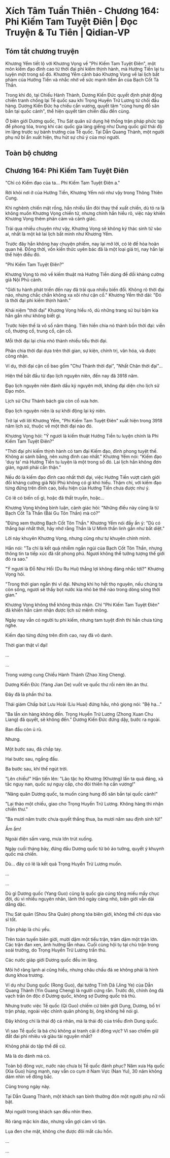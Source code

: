 # Xích Tâm Tuần Thiên - Chương 164: Phi Kiếm Tam Tuyệt Điên | Đọc Truyện & Tu Tiên | Qidian-VP



## Tóm tắt chương truyện

Khương Yểm tiết lộ với Khương Vọng về "Phi Kiếm Tam Tuyệt Điên", một môn kiếm đạo đỉnh cao từ thời đại phi kiếm thịnh hành, mà Hướng Tiền lại tu luyện một trong số đó. Khương Yểm cảnh báo Khương Vọng về lai lịch bất phàm của Hướng Tiền và nhắc nhở về sức mạnh tiềm ẩn của Bạch Cốt Tà Thần.

Trong khi đó, tại Chiếu Hành Thành, Dương Kiến Đức quyết định phát động chiến tranh chống lại Tề quốc sau khi Trọng Huyền Trử Lương từ chối đầu hàng. Dương Kiến Đức hạ chiếu cần vương, quyết tâm "cùng hung đồ săn bắn tại quốc cảnh", thể hiện quyết tâm chiến đấu đến cùng.

Ở biên giới Dương quốc, Thu Sát quân sử dụng hệ thống trận pháp phức tạp để phong tỏa, trong khi các quốc gia láng giềng như Dung quốc giữ thái độ im lặng trước sự bành trướng của Tề quốc. Tại Dẫn Quang Thành, một người phụ nữ bí ẩn xuất hiện, thu hút sự chú ý của mọi người.


## Toàn bộ chương

## Chương 164: Phi Kiếm Tam Tuyệt Điên

"Chỉ có Kiếm đạo của ta... Phi Kiếm Tam Tuyệt Điên a."

Rời khỏi nơi ở của Hướng Tiền, Khương Yểm nói như vậy trong Thông Thiên Cung.

Khi nghênh chiến mặt rồng, hắn nhiều lần đòi thay thế xuất chiến, dù tỏ ra là không muốn Khương Vọng chiến tử, nhưng chính hắn hiểu rõ, việc này khiến Khương Vọng thêm phản cảm và cảnh giác.

Trải qua nhiều chuyện như vậy, Khương Vọng sẽ không ký thác sinh tử vào ai, nhất là một kẻ lai lịch bất minh như Khương Yểm.

Trước đây hắn không hay chuyện phiếm, nay lại mở lời, có lẽ để hòa hoãn quan hệ. Đồng thời, vốn kiến thức uyên bác đã là một loại giá trị, nay hắn lại thể hiện điều đó.

"Phi Kiếm Tam Tuyệt Điên?"

Khương Vọng tò mò về kiếm thuật mà Hướng Tiền dùng để đối kháng cường giả Nội Phủ cảnh.

"Giới tu hành phát triển đến nay đã trải qua nhiều biến đổi. Không rõ thời đại nào, nhưng chắc chắn không xa xôi như cận cổ." Khương Yểm thở dài: "Đó là thời đại phi kiếm thịnh hành."

Khái niệm "thời đại" Khương Vọng hiểu rõ, dù những trang sử bụi bặm kia hắn gần như không biết gì.

Trước hiện thế là vô số năm tháng. Tiên hiền chia nó thành bốn thời đại: viễn cổ, thượng cổ, trung cổ, cận cổ.

Mỗi thời đại lại chia nhỏ thành nhiều tiểu thời đại.

Phân chia thời đại dựa trên thời gian, sự kiện, chính trị, văn hóa, và được công nhận.

Ví dụ, thời đại cận cổ bao gồm "Chư Thánh thời đại", "Nhất Chân thời đại"...

Hiện thế bắt đầu từ đạo lịch nguyên niên, đến nay đã 3918 năm.

Đạo lịch nguyên niên đánh dấu kỷ nguyên mới, không đại diện cho lịch sử Đạo môn.

Lịch sử Chư Thánh bách gia còn cổ xưa hơn.

Đạo lịch nguyên niên là sự khởi động lại kỷ niên.

Trở lại với lời Khương Yểm, "Phi Kiếm Tam Tuyệt Điên" xuất hiện trong 3918 năm lịch sử, thuộc về một thời đại nào đó.

Khương Vọng hỏi: "Ý ngươi là kiếm thuật Hướng Tiền tu luyện chính là Phi Kiếm Tam Tuyệt Điên?"

"Thời đại phi kiếm thịnh hành có tam đại Kiếm đạo, đỉnh phong tuyệt thế. Không ai sánh bằng, nên xưng đỉnh cao nhất." Khương Yểm nói: "Kiếm đạo 'duy ta' mà Hướng Tiền tu luyện là một trong số đó. Lai lịch hắn không đơn giản, ngươi phải cẩn thận."

Nếu đó là kiếm đạo đỉnh cao nhất thời đại, việc Hướng Tiền vượt cảnh giới đối kháng cường giả Nội Phủ không có gì khó hiểu. Thậm chí, với kiếm đạo từng đứng trên đỉnh cao, biểu hiện của Hướng Tiền chưa được như ý.

Có lẽ có biến cố gì, hoặc đã thất truyền, hoặc...

Khương Vọng không bình luận, cảnh giác hỏi: "Những điều này cũng là từ Bạch Cốt Tà Thần (Bái Gu Tôn Thần) mà có?"

"Đừng xem thường Bạch Cốt Tôn Thần." Khương Yểm nói đầy ẩn ý: "Dù có thắng bại nhất thời, hãy nhớ rằng Thần là U Minh thần linh gần như bất diệt."

Lời này khuyên Khương Vọng, nhưng cũng như tự khuyên chính mình.

Hắn nói: "Ta chỉ là kết quả nhiễm ngắn ngủi của Bạch Cốt Tôn Thần, nhưng thông tin ta tiếp xúc đã rất phong phú. Ngươi không thể tưởng tượng thế giới đó ra sao."

"Ý ngươi là Đỗ Như Hối (Du Ru Hui) thắng lợi không đáng nhắc tới?" Khương Vọng hỏi.

"Trong thời gian ngắn thì vĩ đại. Nhưng khi họ hết thọ nguyên, nếu chúng ta còn sống, ngươi sẽ thấy bọt nước kia nhỏ bé thế nào trong dòng sông thời gian."

Khương Vọng không thể không thừa nhận. Chỉ "Phi Kiếm Tam Tuyệt Điên" đã khiến hắn cảm nhận được lịch sử mênh mông.

Ngày nay vẫn có người tu phi kiếm, nhưng tam tuyệt đỉnh thì hắn chưa từng nghe.

Kiếm đạo từng đứng trên đỉnh cao, nay đã vô danh.

Thời gian thật vĩ đại!

...

...

Trong vương cung Chiếu Hành Thành (Zhao Xing Cheng).

Dương Kiến Đức (Yang Jian De) vuốt ve quốc thư rồi ném lên án thư.

Đây đã là phần thứ ba.

Thái giám Chấp bút Lưu Hoài (Liu Huai) đứng hầu, nhỏ giọng nói: "Bệ hạ..."

"Ba lần xin hàng không đến. Trọng Huyền Trử Lương (Zhong Xuan Chu Liang) đã quyết, sẽ không đến." Dương Kiến Đức đứng dậy, bước ra ngoài.

Ban đầu còn ủ rũ.

Nhưng.

Một bước sau, đã chắp tay.

Hai bước sau, ngẩng đầu.

Ba bước sau, khí thế ngút trời.

"Lên chiếu!" Hắn tiến lên: "Lão tặc họ Khương (Khương) lấn ta quá đáng, xã tắc nguy nan, quốc sự nguy cấp, cho đòi thiên hạ cần vương!"

"Nâng quân Dương quốc, ta muốn cùng hung đồ săn bắn tại quốc cảnh!"

"Lại thảo một chiếu, giao cho Trọng Huyền Trử Lương. Không hàng thì nhận chiến thư."

"Ba mươi năm trước chưa quyết thắng thua, ba mươi năm sau định sinh tử!"

Ầm ầm!

Ngoài điện sấm vang, mưa lớn trút xuống.

Ngày cuối tháng bảy, đứng đầu Dương quốc từ bỏ ảo tưởng, quyết ý khuynh quốc mà chiến.

Dù... đây có lẽ là kết quả Trọng Huyền Trử Lương muốn.

...

...

Dù gì Dương quốc (Yang Guo) cũng là quốc gia cúng tông miếu mấy chục đời, dù vì nhiều nguyên nhân, lãnh thổ ngày càng nhỏ, biên giới vẫn dài dằng dặc.

Thu Sát quân (Shou Sha Quân) phong tỏa biên giới, không thể chỉ dựa vào sĩ tốt.

Trận pháp là chủ yếu.

Trên toàn tuyến biên giới, mười dặm một tiểu trận, trăm dặm một trận lớn. Các trận đan xen, ảnh hưởng lẫn nhau. Cuối cùng hội tụ tại chủ trận trong soái trướng, do Trọng Huyền Trử Lương trấn thủ.

Các nước giáp giới Dương quốc đều im lặng.

Môi hở răng lạnh ai cũng hiểu, nhưng châu chấu đá xe không phải là hình dung khoa trương.

Ví dụ như Dung quốc (Rong Guo), đại tướng Tĩnh Dã (Jing Ye) của Dẫn Quang Thành (Yin Guang Cheng) là người cứng rắn. Trước đó, chính ông đã vạch trần ôn độc ở Dương quốc, không sợ Dương quốc trả thù.

Nhưng trước việc Tề quốc (Qi Guo) chiếm cứ biên giới Dung, Dương, bố trí trận pháp, ngoài việc chỉnh quân phòng bị, ông không hề nói gì.

Đây không chỉ là thái độ cá nhân, mà là thái độ của triều đình Dung quốc.

Vì sao Tề quốc là bá chủ không ai tranh cãi ở đông vực? Vì sao chiếm giữ đất đai phì nhiêu và giàu tài nguyên nhất?

Không phải do tập thể đề cử.

Mà là do đánh mà có.

Toàn bộ đông vực, nước nào chưa bị Tề quốc đánh phục? Năm xưa Hạ quốc (Xia Guo) hùng mạnh, nay vẫn co cụm ở Nam Vực (Nan Yu), 30 năm không dám nhìn về đông bắc.

Cũng trong ngày này.

Tại Dẫn Quang Thành, một khách sạn bình thường đón một người phụ nữ nổi bật.

Mọi người trong khách sạn đều nhìn theo.

Rõ ràng mặc kín đáo, nhưng vẫn gợi cảm vô tận.

Lụa đen che mặt, không che được đôi mắt câu hồn.

...

...